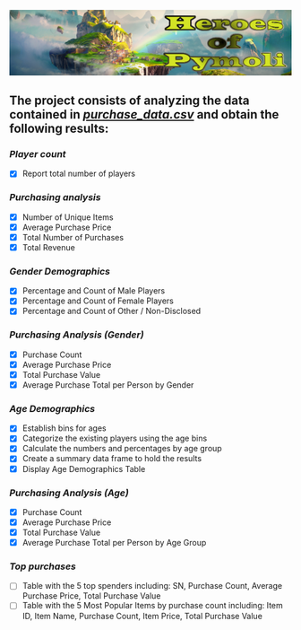 ![Heroes Of Pymoli](Resources/header.png)

## The project consists of analyzing the data contained in [*purchase_data.csv*](Resources/purchase_data.csv) and obtain the following results:

### *Player count*
- [X] Report total number of players

### *Purchasing analysis*
- [X] Number of Unique Items
- [X] Average Purchase Price
- [X] Total Number of Purchases
- [X] Total Revenue

### *Gender Demographics*
- [X] Percentage and Count of Male Players
- [X] Percentage and Count of Female Players
- [X] Percentage and Count of Other / Non-Disclosed

### *Purchasing Analysis (Gender)*
- [X] Purchase Count
- [X] Average Purchase Price
- [X] Total Purchase Value
- [X] Average Purchase Total per Person by Gender

### *Age Demographics*
- [X] Establish bins for ages
- [X] Categorize the existing players using the age bins
- [X] Calculate the numbers and percentages by age group
- [X] Create a summary data frame to hold the results
- [X] Display Age Demographics Table

### *Purchasing Analysis (Age)*
- [X] Purchase Count
- [X] Average Purchase Price
- [X] Total Purchase Value
- [X] Average Purchase Total per Person by Age Group

### *Top purchases*

- [ ] Table with the 5 top spenders including: SN, Purchase Count, Average Purchase Price, Total Purchase Value
- [ ] Table with the 5 Most Popular Items by purchase count including: Item ID, Item Name, Purchase Count, Item Price, Total Purchase Value
